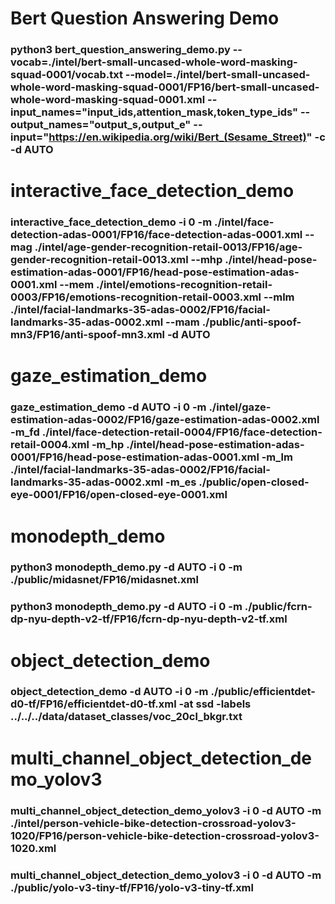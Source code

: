#  Bert Question Answering Demo
###  python3 bert_question_answering_demo.py --vocab=./intel/bert-small-uncased-whole-word-masking-squad-0001/vocab.txt --model=./intel/bert-small-uncased-whole-word-masking-squad-0001/FP16/bert-small-uncased-whole-word-masking-squad-0001.xml --input_names="input_ids,attention_mask,token_type_ids" --output_names="output_s,output_e" --input="https://en.wikipedia.org/wiki/Bert_(Sesame_Street)" -c -d AUTO
#  interactive_face_detection_demo
### interactive_face_detection_demo -i 0 -m ./intel/face-detection-adas-0001/FP16/face-detection-adas-0001.xml --mag ./intel/age-gender-recognition-retail-0013/FP16/age-gender-recognition-retail-0013.xml --mhp ./intel/head-pose-estimation-adas-0001/FP16/head-pose-estimation-adas-0001.xml --mem ./intel/emotions-recognition-retail-0003/FP16/emotions-recognition-retail-0003.xml --mlm ./intel/facial-landmarks-35-adas-0002/FP16/facial-landmarks-35-adas-0002.xml --mam ./public/anti-spoof-mn3/FP16/anti-spoof-mn3.xml -d AUTO

#  gaze_estimation_demo
### gaze_estimation_demo -d AUTO -i 0 -m ./intel/gaze-estimation-adas-0002/FP16/gaze-estimation-adas-0002.xml -m_fd ./intel/face-detection-retail-0004/FP16/face-detection-retail-0004.xml -m_hp ./intel/head-pose-estimation-adas-0001/FP16/head-pose-estimation-adas-0001.xml -m_lm ./intel/facial-landmarks-35-adas-0002/FP16/facial-landmarks-35-adas-0002.xml -m_es ./public/open-closed-eye-0001/FP16/open-closed-eye-0001.xml

#  monodepth_demo
###  python3 monodepth_demo.py -d AUTO -i 0 -m ./public/midasnet/FP16/midasnet.xml
### python3 monodepth_demo.py -d AUTO -i 0 -m ./public/fcrn-dp-nyu-depth-v2-tf/FP16/fcrn-dp-nyu-depth-v2-tf.xml

#  object_detection_demo
###  object_detection_demo -d AUTO -i 0 -m ./public/efficientdet-d0-tf/FP16/efficientdet-d0-tf.xml -at ssd -labels ../../../data/dataset_classes/voc_20cl_bkgr.txt

#  multi_channel_object_detection_demo_yolov3
###  multi_channel_object_detection_demo_yolov3 -i 0 -d AUTO -m ./intel/person-vehicle-bike-detection-crossroad-yolov3-1020/FP16/person-vehicle-bike-detection-crossroad-yolov3-1020.xml
###  multi_channel_object_detection_demo_yolov3 -i 0 -d AUTO -m ./public/yolo-v3-tiny-tf/FP16/yolo-v3-tiny-tf.xml

